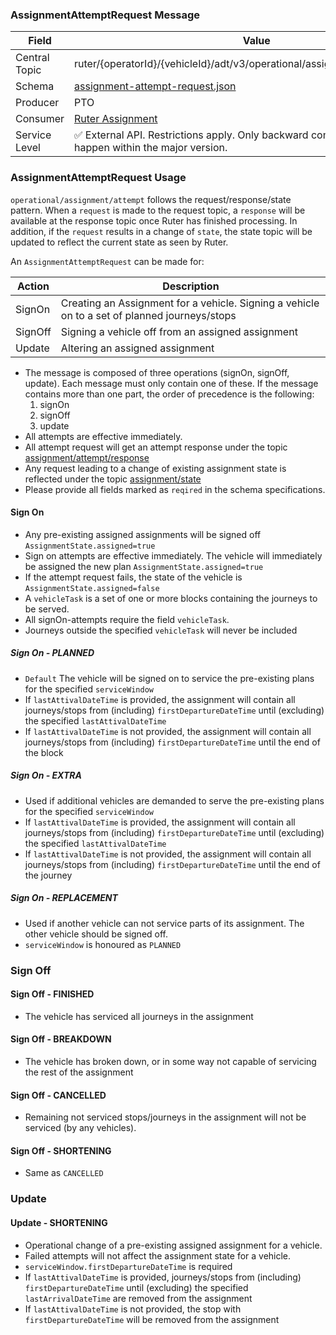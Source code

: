 ### AssignmentAttemptRequest Message
| Field         | Value                                                                                                                    |
|---------------|--------------------------------------------------------------------------------------------------------------------------|
| Central Topic | ruter/{operatorId}/{vehicleId}/adt/v3/operational/assignment/attempt/request                                             |
| Schema        | [ assignment-attempt-request.json ](json-schemas/operational/assignment/attempt/request/assignment-attempt-request.json) |
| Producer      | PTO                                                                                                                      |
| Consumer      | [Ruter Assignment](https://github.com/orgs/RuterNo/teams/assignment)                                                     |
| Service Level | ✅ External API. Restrictions apply. Only backward compatible changes may happen within the major version.                | 

### AssignmentAttemptRequest Usage
`operational/assignment/attempt` follows the request/response/state pattern. When a `request` is made to the request topic, a `response` will be available at the response topic once Ruter has finished processing.
In addition, if the `request` results in a change of `state`, the state topic will be updated to reflect the current state as seen by Ruter.

An `AssignmentAttemptRequest` can be made for:

| Action  | Description                                                                                   |
|---------|-----------------------------------------------------------------------------------------------|
| SignOn  | Creating an Assignment for a vehicle. Signing a vehicle on to a set of planned journeys/stops |
| SignOff | Signing a vehicle off from an assigned assignment                                             |
| Update  | Altering an assigned assignment                                                               |

- The message is composed of three operations (signOn, signOff, update). Each message must only contain one of these. If the message contains more than one part, the order of precedence is the following:
  1. signOn
  2. signOff
  3. update
- All attempts are effective immediately.
- All attempt request will get an attempt response under the topic [assignment/attempt/response](../response/assignment-attempt-response.md)
- Any request leading to a change of existing assignment state is reflected under the topic [assignment/state](../../status/assignment-status.md)
- Please provide all fields marked as `reqired` in the schema specifications.

#### Sign On
- Any pre-existing assigned assignments will be signed off `AssignmentState.assigned=true`
- Sign on attempts are effective immediately. The vehicle will immediately be assigned the new plan `AssignmentState.assigned=true`
- If the attempt request fails, the state of the vehicle is `AssignmentState.assigned=false`
- A `vehicleTask` is a set of one or more blocks containing the journeys to be served.
- All signOn-attempts require the field `vehicleTask`.
- Journeys outside the specified `vehicleTask` will never be included


##### Sign On - PLANNED
- `Default` The vehicle will be signed on to service the pre-existing plans for the specified `serviceWindow`
- If `lastAttivalDateTime` is provided, the assignment will contain all journeys/stops from (including) `firstDepartureDateTime` until (excluding) the specified `lastAttivalDateTime`
- If `lastAttivalDateTime` is not provided, the assignment will contain all journeys/stops from (including) `firstDepartureDateTime` until the end of the block

##### Sign On - EXTRA
- Used if additional vehicles are demanded to serve the pre-existing plans for the specified `serviceWindow`
- If `lastAttivalDateTime` is provided, the assignment will contain all journeys/stops from (including) `firstDepartureDateTime` until (excluding) the specified `lastAttivalDateTime`
- If `lastAttivalDateTime` is not provided, the assignment will contain all journeys/stops from (including) `firstDepartureDateTime` until the end of the journey

##### Sign On - REPLACEMENT
- Used if another vehicle can not service parts of its assignment. The other vehicle should be signed off.
- `serviceWindow` is honoured as `PLANNED`
### Sign Off
#### Sign Off - FINISHED
- The vehicle has serviced all journeys in the assignment
#### Sign Off - BREAKDOWN
- The vehicle has broken down, or in some way not capable of servicing the rest of the assignment
#### Sign Off - CANCELLED
- Remaining not serviced stops/journeys in the assignment will not be serviced (by any vehicles).
#### Sign Off - SHORTENING
- Same as `CANCELLED`

### Update
#### Update - SHORTENING
- Operational change of a pre-existing assigned assignment for a vehicle.
- Failed attempts will not affect the assignment state for a vehicle.
- `serviceWindow.firstDepartureDateTime` is required
- If `lastAttivalDateTime` is provided, journeys/stops from (including) `firstDepartureDateTime` until (excluding) the specified `lastArrivalDateTime` are removed from the assignment
- If `lastAttivalDateTime` is not provided, the stop with `firstDepartureDateTime` will be removed from the assignment
